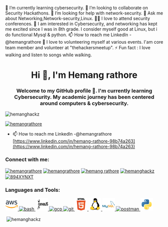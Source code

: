 🌱 I’m currently learning cybersecurity.
👯 I’m looking to collaborate on Security Hackathons.
🤝 I’m looking for help with network-security.
💬 Ask me about Networking,Network-security,Linux.
👨‍💻 I love to attend security conferences.
📄 I am interested in Cybersecurity, and networking has kept me excited since I was in 8th grade. I consider myself good at Linux, but i do functional Mysql & python.
📫 How to reach me Linkedln -@hemangrathore 
📝 I love to volunteering myself at various events. I'am core team member and volunteer at "thehackersmeetup".
⚡ Fun fact : I love walking and listen to songs while walking.

<h1 align="center">Hi 👋, I'm Hemang rathore</h1>
<h3 align="center">Welcome to my GitHub profile 👋. I'm currently learning Cybersecurity. My academic journey has been centered around computers & cybersecurity.</h3>

<p align="left"> <img src="https://komarev.com/ghpvc/?username=hemanghackz&label=Profile%20views&color=0e75b6&style=flat" alt="hemanghackz" /> </p>

<p align="left"> <a href="https://twitter.com/hemangrathore" target="blank"><img src="https://img.shields.io/twitter/follow/hemangrathore?logo=twitter&style=for-the-badge" alt="hemangrathore" /></a> </p>

- 📫 How to reach me Linkedln -@hemangrathore [https://www.linkedin.com/in/hemang-rathore-98b74a263](https://www.linkedin.com/in/hemang-rathore-98b74a263)

<h3 align="left">Connect with me:</h3>
<p align="left">
<a href="https://twitter.com/hemangrathore" target="blank"><img align="center" src="https://raw.githubusercontent.com/rahuldkjain/github-profile-readme-generator/master/src/images/icons/Social/twitter.svg" alt="hemangrathore" height="30" width="40" /></a>
<a href="https://linkedin.com/in/hemangrathore" target="blank"><img align="center" src="https://raw.githubusercontent.com/rahuldkjain/github-profile-readme-generator/master/src/images/icons/Social/linked-in-alt.svg" alt="hemangrathore" height="30" width="40" /></a>
<a href="https://fb.com/hemang rathore" target="blank"><img align="center" src="https://raw.githubusercontent.com/rahuldkjain/github-profile-readme-generator/master/src/images/icons/Social/facebook.svg" alt="hemang rathore" height="30" width="40" /></a>
<a href="https://instagram.com/hemanghackz" target="blank"><img align="center" src="https://raw.githubusercontent.com/rahuldkjain/github-profile-readme-generator/master/src/images/icons/Social/instagram.svg" alt="hemanghackz" height="30" width="40" /></a>
<a href="https://discord.gg/894XYNXT" target="blank"><img align="center" src="https://raw.githubusercontent.com/rahuldkjain/github-profile-readme-generator/master/src/images/icons/Social/discord.svg" alt="894XYNXT" height="30" width="40" /></a>
</p>

<h3 align="left">Languages and Tools:</h3>
<p align="left"> <a href="https://aws.amazon.com" target="_blank" rel="noreferrer"> <img src="https://raw.githubusercontent.com/devicons/devicon/master/icons/amazonwebservices/amazonwebservices-original-wordmark.svg" alt="aws" width="40" height="40"/> </a> <a href="https://www.gnu.org/software/bash/" target="_blank" rel="noreferrer"> <img src="https://www.vectorlogo.zone/logos/gnu_bash/gnu_bash-icon.svg" alt="bash" width="40" height="40"/> </a> <a href="https://canvasjs.com" target="_blank" rel="noreferrer"> <img src="https://raw.githubusercontent.com/Hardik0307/Hardik0307/master/assets/canvasjs-charts.svg" alt="canvasjs" width="40" height="40"/> </a> <a href="https://cloud.google.com" target="_blank" rel="noreferrer"> <img src="https://www.vectorlogo.zone/logos/google_cloud/google_cloud-icon.svg" alt="gcp" width="40" height="40"/> </a> <a href="https://git-scm.com/" target="_blank" rel="noreferrer"> <img src="https://www.vectorlogo.zone/logos/git-scm/git-scm-icon.svg" alt="git" width="40" height="40"/> </a> <a href="https://www.w3.org/html/" target="_blank" rel="noreferrer"> <img src="https://raw.githubusercontent.com/devicons/devicon/master/icons/html5/html5-original-wordmark.svg" alt="html5" width="40" height="40"/> </a> <a href="https://www.linux.org/" target="_blank" rel="noreferrer"> <img src="https://raw.githubusercontent.com/devicons/devicon/master/icons/linux/linux-original.svg" alt="linux" width="40" height="40"/> </a> <a href="https://www.mysql.com/" target="_blank" rel="noreferrer"> <img src="https://raw.githubusercontent.com/devicons/devicon/master/icons/mysql/mysql-original-wordmark.svg" alt="mysql" width="40" height="40"/> </a> <a href="https://postman.com" target="_blank" rel="noreferrer"> <img src="https://www.vectorlogo.zone/logos/getpostman/getpostman-icon.svg" alt="postman" width="40" height="40"/> </a> <a href="https://www.python.org" target="_blank" rel="noreferrer"> <img src="https://raw.githubusercontent.com/devicons/devicon/master/icons/python/python-original.svg" alt="python" width="40" height="40"/> </a> </p>

<p>&nbsp;<img align="center" src="https://github-readme-stats.vercel.app/api?username=hemanghackz&show_icons=true&locale=en" alt="hemanghackz" /></p>




